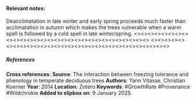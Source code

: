 #### **Relevant notes**:
Deacclimatation in late winter and early spring proceeds much faster than acclimatation in autumn which makes the trees vulnerable when a warm spell is followed by a cold spell in late winter/spring.
<><><><><><><><><><><><><><><><><><><><><><><><><><><><><>
<><><><><><><><><><><><><><><><><><><><><><><><><><><><><>
##### References
**Cross references**: 
**Source**: The interaction between freezing tolerance and phenology in temperate deciduous trees
**Authors**: Yann Vitasse, Christian Koerner
**Year**: 2014
**Location**: Zotero
**Keywords**: #GrowthRate #Provenance #Wildchrokie
**Added to slipbox on**: 9 January 2025. 

